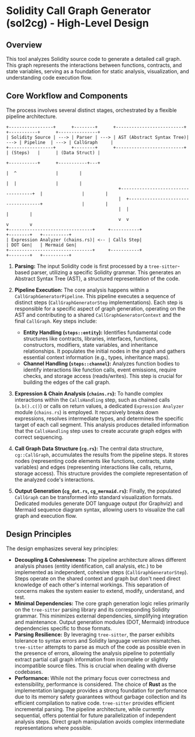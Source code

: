 
# Solidity Call Graph Generator (sol2cg) - High-Level Design

## Overview

This tool analyzes Solidity source code to generate a detailed call graph. This graph represents the interactions between functions, contracts, and state variables, serving as a foundation for static analysis, visualization, and understanding code execution flow.

## Core Workflow and Components

The process involves several distinct stages, orchestrated by a flexible pipeline architecture.

```ascii
+-----------------+      +--------+      +--------------------------+      +-----------+      +---------------+
| Solidity Source | ---> | Parser | ---> | AST (Abstract Syntax Tree)| ---> | Pipeline  | ---> | CallGraph     |
+-----------------+      +--------+      +--------------------------+      | (Steps)   |      | (Data Struct) |
                                                                           +-----------+      +-----------+---+
                                                                                |  ^               |        |
                                                                                |  |               |        |
                                           +------------------------------------+  |               |        |
                                           |  +------------------------------------+               |        |
                                           |  |                                                    |        |
                                           v  v                                                    v        v
+--------------------------------+     +-----------+                                          +--------+   +----------+
| Expression Analyzer (chains.rs)| <-- | Calls Step|                                          | DOT Gen|   | Mermaid Gen|
+--------------------------------+     +-----------+                                          +--------+   +----------+
```

1.  **Parsing:** The input Solidity code is first processed by a `tree-sitter`-based parser, utilizing a specific Solidity grammar. This generates an Abstract Syntax Tree (AST), a structured representation of the code.

2.  **Pipeline Execution:** The core analysis happens within a `CallGraphGeneratorPipeline`. This pipeline executes a sequence of distinct steps (`CallGraphGeneratorStep` implementations). Each step is responsible for a specific aspect of graph generation, operating on the AST and contributing to a shared `CallGraphGeneratorContext` and the final `CallGraph`. Key steps include:
    *   **Entity Handling (`steps::entity`):** Identifies fundamental code structures like contracts, libraries, interfaces, functions, constructors, modifiers, state variables, and inheritance relationships. It populates the initial nodes in the graph and gathers essential context information (e.g., types, inheritance maps).
    *   **Channel Handling (`steps::channel`):** Analyzes function bodies to identify interactions like function calls, event emissions, require checks, and storage access (reads/writes). This step is crucial for building the edges of the call graph.

3.  **Expression & Chain Analysis (`chains.rs`):** To handle complex interactions within the `CallsHandling` step, such as chained calls (`a.b().c()`) or calls on return values, a dedicated `Expression Analyzer` module (`chains.rs`) is employed. It recursively breaks down expressions, resolves intermediate types, and determines the specific target of each call segment. This analysis produces detailed information that the `CallsHandling` step uses to create accurate graph edges with correct sequencing.

4.  **Call Graph Data Structure (`cg.rs`):** The central data structure, `cg::CallGraph`, accumulates the results from the pipeline steps. It stores nodes (representing code elements like functions, contracts, state variables) and edges (representing interactions like calls, returns, storage access). This structure provides the complete representation of the analyzed code's interactions.

5.  **Output Generation (`cg_dot.rs`, `cg_mermaid.rs`):** Finally, the populated `CallGraph` can be transformed into standard visualization formats. Dedicated modules generate DOT language output (for Graphviz) and Mermaid sequence diagram syntax, allowing users to visualize the call graph and execution flow.

## Design Principles

The design emphasizes several key principles:

*   **Decoupling & Cohesiveness:** The pipeline architecture allows different analysis phases (entity identification, call analysis, etc.) to be implemented as independent, cohesive steps (`CallGraphGeneratorStep`). Steps operate on the shared context and graph but don't need direct knowledge of each other's internal workings. This separation of concerns makes the system easier to extend, modify, understand, and test.
*   **Minimal Dependencies:** The core graph generation logic relies primarily on the `tree-sitter` parsing library and its corresponding Solidity grammar. This minimizes external dependencies, simplifying integration and maintenance. Output generation modules (DOT, Mermaid) introduce dependencies specific to those formats.
*   **Parsing Resilience:** By leveraging `tree-sitter`, the parser exhibits tolerance to syntax errors and Solidity language version mismatches. `tree-sitter` attempts to parse as much of the code as possible even in the presence of errors, allowing the analysis pipeline to potentially extract partial call graph information from incomplete or slightly incompatible source files. This is crucial when dealing with diverse codebases.
*   **Performance:** While not the primary focus over correctness and extensibility, performance is considered. The choice of **Rust** as the implementation language provides a strong foundation for performance due to its memory safety guarantees without garbage collection and its efficient compilation to native code. `tree-sitter` provides efficient incremental parsing. The pipeline architecture, while currently sequential, offers potential for future parallelization of independent analysis steps. Direct graph manipulation avoids complex intermediate representations where possible.
